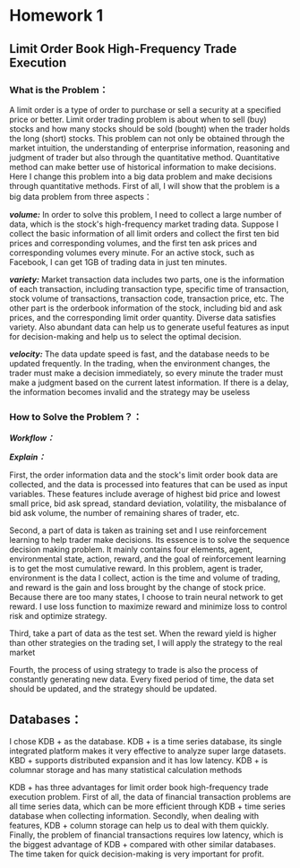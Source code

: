 # Homework 1

## Limit Order Book High-Frequency Trade Execution
### What is the Problem：

A limit order is a type of order to purchase or sell a security at a specified price or better. Limit order trading problem is about when to sell (buy) stocks and how many stocks should be sold (bought) when the trader holds the long (short) stocks. This problem can not only be obtained through the market intuition, the understanding of enterprise information, reasoning and judgment of trader but also through the quantitative method. Quantitative method can make better use of historical information to make decisions. Here I change this problem into a big data problem and make decisions through quantitative methods. First of all, I will show that the problem is a big data problem from three aspects：

***volume:*** In order to solve this problem, I need to collect a large number of data, which is the stock's high-frequency market trading data. Suppose I collect the basic information of all limit orders and collect the first ten bid prices and corresponding volumes, and the first ten ask prices and corresponding volumes every minute. For an active stock, such as Facebook, I can get 1GB of trading data in just ten minutes.

***variety:*** Market transaction data includes two parts, one is the information of each transaction, including transaction type, specific time of transaction, stock volume of transactions, transaction code, transaction price, etc. The other part is the orderbook information of the stock, including bid and ask prices, and the corresponding limit order quantity. Diverse data satisfies variety. Also abundant data can help us to generate useful features as input for decision-making and help us to select the optimal decision.

***velocity:*** The data update speed is fast, and the database needs to be updated frequently. In the trading, when the environment changes, the trader must make a decision immediately, so every minute the trader must make a judgment based on the current latest information. If there is a delay, the information becomes invalid and the strategy may be useless

### How to Solve the Problem？：

***Workflow：***

***Explain：***

First, the order information data and the stock's limit order book data are collected, and the data is processed into features that can be used as input variables. These features include average of highest bid price and lowest small price, bid ask spread, standard deviation, volatility, the misbalance of bid ask volume, the number of remaining shares of trader, etc.

Second, a part of data is taken as training set and I use reinforcement learning to help trader make decisions. Its essence is to solve the sequence decision making problem. It mainly contains four elements, agent, environmental state, action, reward, and the goal of reinforcement learning is to get the most cumulative reward. In this problem, agent is trader, environment is the data I collect, action is the time and volume of trading, and reward is the gain and loss brought by the change of stock price. Because there are too many states, I choose to train neural network to get reward. I use loss function to maximize reward and minimize loss to control risk and optimize strategy.

Third, take a part of data as the test set. When the reward yield is higher than other strategies on the trading set, I will apply the strategy to the real market

Fourth, the process of using strategy to trade is also the process of constantly generating new data. Every fixed period of time, the data set should be updated, and the strategy should be updated.

## Databases：

I chose KDB + as the database. KDB + is a time series database, its single integrated platform makes it very effective to analyze super large datasets. KBD + supports distributed expansion and it has low latency. KDB + is columnar storage and has many statistical calculation methods

KDB + has three advantages for limit order book high-frequency trade execution problem. First of all, the data of financial transaction problems are all time series data, which can be more efficient through KDB + time series database when collecting information. Secondly, when dealing with features, KDB + column storage can help us to deal with them quickly. Finally, the problem of financial transactions requires low latency, which is the biggest advantage of KDB + compared with other similar databases. The time taken for quick decision-making is very important for profit.
